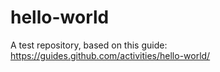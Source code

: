 # hello-world
A test repository, based on this guide: https://guides.github.com/activities/hello-world/

